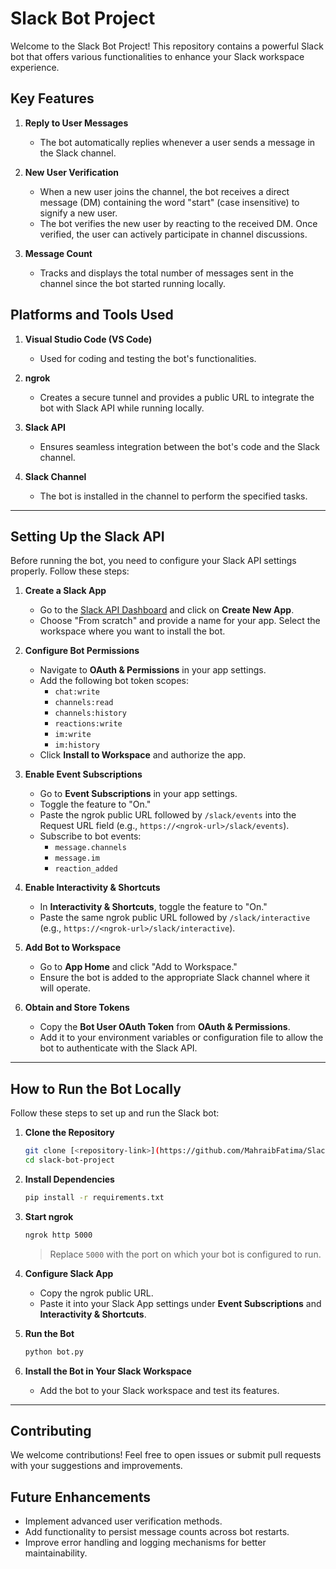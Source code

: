 # Slack Bot Project

Welcome to the Slack Bot Project! This repository contains a powerful Slack bot that offers various functionalities to enhance your Slack workspace experience.

## Key Features

1. **Reply to User Messages**
   - The bot automatically replies whenever a user sends a message in the Slack channel.

2. **New User Verification**
   - When a new user joins the channel, the bot receives a direct message (DM) containing the word "start" (case insensitive) to signify a new user.
   - The bot verifies the new user by reacting to the received DM. Once verified, the user can actively participate in channel discussions.

3. **Message Count**
   - Tracks and displays the total number of messages sent in the channel since the bot started running locally.


## Platforms and Tools Used

1. **Visual Studio Code (VS Code)**
   - Used for coding and testing the bot's functionalities.

2. **ngrok**
   - Creates a secure tunnel and provides a public URL to integrate the bot with Slack API while running locally.

3. **Slack API**
   - Ensures seamless integration between the bot's code and the Slack channel.

4. **Slack Channel**
   - The bot is installed in the channel to perform the specified tasks.

---

## Setting Up the Slack API

Before running the bot, you need to configure your Slack API settings properly. Follow these steps:

1. **Create a Slack App**
   - Go to the [Slack API Dashboard](https://api.slack.com/apps) and click on **Create New App**.
   - Choose "From scratch" and provide a name for your app. Select the workspace where you want to install the bot.

2. **Configure Bot Permissions**
   - Navigate to **OAuth & Permissions** in your app settings.
   - Add the following bot token scopes:
     - `chat:write`
     - `channels:read`
     - `channels:history`
     - `reactions:write`
     - `im:write`
     - `im:history`
   - Click **Install to Workspace** and authorize the app.

3. **Enable Event Subscriptions**
   - Go to **Event Subscriptions** in your app settings.
   - Toggle the feature to "On."
   - Paste the ngrok public URL followed by `/slack/events` into the Request URL field (e.g., `https://<ngrok-url>/slack/events`).
   - Subscribe to bot events:
     - `message.channels`
     - `message.im`
     - `reaction_added`

4. **Enable Interactivity & Shortcuts**
   - In **Interactivity & Shortcuts**, toggle the feature to "On."
   - Paste the same ngrok public URL followed by `/slack/interactive` (e.g., `https://<ngrok-url>/slack/interactive`).

5. **Add Bot to Workspace**
   - Go to **App Home** and click "Add to Workspace."
   - Ensure the bot is added to the appropriate Slack channel where it will operate.

6. **Obtain and Store Tokens**
   - Copy the **Bot User OAuth Token** from **OAuth & Permissions**.
   - Add it to your environment variables or configuration file to allow the bot to authenticate with the Slack API.

---

## How to Run the Bot Locally

Follow these steps to set up and run the Slack bot:

1. **Clone the Repository**
   ```bash
   git clone [<repository-link>](https://github.com/MahraibFatima/Slack-bot)
   cd slack-bot-project
   ```

2. **Install Dependencies**
   ```bash
   pip install -r requirements.txt
   ```

3. **Start ngrok**
   ```bash
   ngrok http 5000
   ```
   > Replace `5000` with the port on which your bot is configured to run.

4. **Configure Slack App**
   - Copy the ngrok public URL.
   - Paste it into your Slack App settings under **Event Subscriptions** and **Interactivity & Shortcuts**.

5. **Run the Bot**
   ```bash
   python bot.py
   ```

6. **Install the Bot in Your Slack Workspace**
   - Add the bot to your Slack workspace and test its features.

---


## Contributing

We welcome contributions! Feel free to open issues or submit pull requests with your suggestions and improvements.

## Future Enhancements

- Implement advanced user verification methods.
- Add functionality to persist message counts across bot restarts.
- Improve error handling and logging mechanisms for better maintainability.
